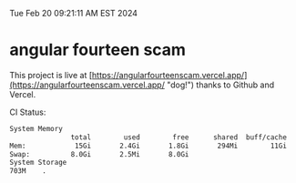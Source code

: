Tue Feb 20 09:21:11 AM EST 2024

# angular fourteen scam


This project is live at [https://angularfourteenscam.vercel.app/](https://angularfourteenscam.vercel.app/ "dog!") thanks to Github and Vercel.

CI Status: 

```bash
System Memory
               total        used        free      shared  buff/cache   available
Mem:            15Gi       2.4Gi       1.8Gi       294Mi        11Gi        12Gi
Swap:          8.0Gi       2.5Mi       8.0Gi
System Storage
703M	.
